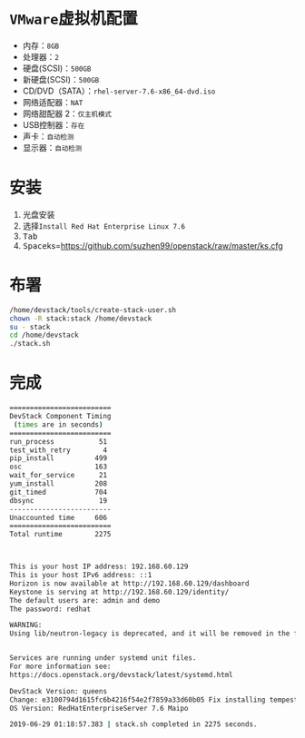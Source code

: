 # `VMware`虚拟机配置
- 内存：`8GB`
- 处理器：`2`
- 硬盘(SCSI)：`500GB`
- 新硬盘(SCSI)：`500GB`
- CD/DVD（SATA）：`rhel-server-7.6-x86_64-dvd.iso`
- 网络适配器：`NAT`
- 网络甜配器 2：`仅主机模式`
- USB控制器：`存在`
- 声卡：`自动检测`
- 显示器：`自动检测`

# 安装
1. 光盘安装
2. 选择`Install Red Hat Enterprise Linux 7.6`
3. <kbd>Tab</kbd>
4. <kbd>Space</kbd>ks=https://github.com/suzhen99/openstack/raw/master/ks.cfg
# 布署
```bash
/home/devstack/tools/create-stack-user.sh
chown -R stack:stack /home/devstack
su - stack
cd /home/devstack
./stack.sh

```
# 完成
```bash
=========================
DevStack Component Timing
 (times are in seconds)  
=========================
run_process           51
test_with_retry        4
pip_install          499
osc                  163
wait_for_service      21
yum_install          208
git_timed            704
dbsync                19
-------------------------
Unaccounted time     606
=========================
Total runtime        2275



This is your host IP address: 192.168.60.129
This is your host IPv6 address: ::1
Horizon is now available at http://192.168.60.129/dashboard
Keystone is serving at http://192.168.60.129/identity/
The default users are: admin and demo
The password: redhat

WARNING: 
Using lib/neutron-legacy is deprecated, and it will be removed in the future


Services are running under systemd unit files.
For more information see: 
https://docs.openstack.org/devstack/latest/systemd.html

DevStack Version: queens
Change: e3100794d1615fc6b4216f54e2f7859a33d60b05 Fix installing tempest plugins 2019-06-17 22:30:22 +0000
OS Version: RedHatEnterpriseServer 7.6 Maipo

2019-06-29 01:18:57.383 | stack.sh completed in 2275 seconds.
```
